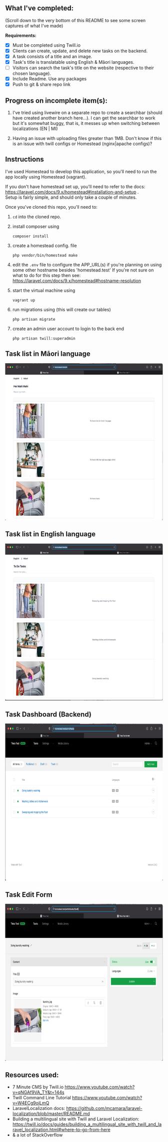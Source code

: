 
## What I've completed:

(Scroll down to the very bottom of this README to see some screen captures of what I've made)

**Requirements:**
- [x] Must be completed using Twill.io 
- [x] Clients can create, update, and delete new tasks on the backend.
- [x] A task consists of a title and an image.
- [x] Task's title is translatable using English & Māori languages.
- [ ] Visitors can search the task's title on the website (respective to their chosen language). 
- [x] Include Readme. Use any packages
- [x] Push to git & share repo link

## Progress on incomplete item(s):

1. I've tried using livewire on a separate repo to create a searchbar (should have created another branch here...). I can get the searchbar to work but it's somewhat buggy, that is, it messes up when switching between localizations (EN | MI)

2. Having an issue with uploading files greater than 1MB. Don't know if this is an issue with twill configs or Homestead (nginx|apache configs)? 

## Instructions

I've used Homestead to develop this application, so you'll need to run the app locally using Homestead (vagrant).

If you don't have homestead set up, you'll need to refer to the docs: https://laravel.com/docs/9.x/homestead#installation-and-setup .    
Setup is fairly simple, and should only take a couple of minutes.

Once you've cloned this repo, you'll need to:

1. `cd` into the cloned repo.

2. install composer using
   ```
   composer install
   ```

3. create a homestead config. file 
   ```
   php vendor/bin/homestead make
   ```

4. edit the `.env` file to configure the APP_URL(s) if you're planning on using some other hostname besides 'homestead.test'
   If you're not sure on what to do for this step then see: https://laravel.com/docs/9.x/homestead#hostname-resolution 

5. start the virtual machine using 
   ```
   vagrant up
   ```

6. run migrations using (this will create our tables)
    ```
    php artisan migrate
    ```

7. create an admin user account to login to the back end
    ```
    php artisan twill:superadmin
    ```
    
 ## Task list in Māori language
<img src="https://github.com/notmalan/technical/blob/main/public/assets/screen_captures/tasks_mi.png" width="750" height="500">

## Task list in English language
<img src="https://github.com/notmalan/technical/blob/main/public/assets/screen_captures/tasks_en.png" width="750" height="500">

## Task Dashboard (Backend)
<img src="https://github.com/notmalan/technical/blob/main/public/assets/screen_captures/tasks.png" width="750" height="500">

## Task Edit Form
<img src="https://github.com/notmalan/technical/blob/main/public/assets/screen_captures/edit_task.png" width="750" height="500">


## Resources used:

- 7 Minute CMS by Twill.io https://www.youtube.com/watch?v=qNGAf9VA_TY&t=144s
- Twill Command Line Tutorial https://www.youtube.com/watch?v=W4ECg9ojLmQ
- LaravelLocalization docs:  https://github.com/mcamara/laravel-localization/blob/master/README.md
- Building a multilingual site with Twill and Laravel Localization: https://twill.io/docs/guides/building_a_multilingual_site_with_twill_and_laravel_localization.html#where-to-go-from-here
- & a lot of StackOverflow 





